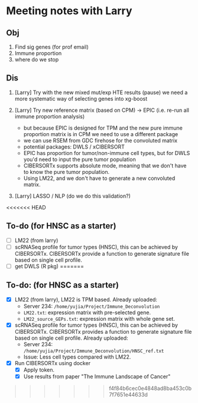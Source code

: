 # Meeting notes with Larry

## Obj

1. Find sig genes (for prof email)
2. Immune proportion
3. where do we stop

## Dis

1. [Larry] Try with the new mixed mut/exp HTE results (pause) we need a more systematic way of selecting genes into xg-boost
2. [Larry] Try new reference matrix (based on CPM) -> EPIC (i.e. re-run all immune proportion analysis)
    - but because EPIC is designed for TPM and the new pure immune proportion matrix is in CPM we need to use a different package
    - we can use RSEM from GDC firehose for the convoluted matrix
    - potential packages: DWLS / xCIBERSORT
    - EPIC has proportion for tumor/non-immune cell types, but for  DWLS you'd need to input the pure tumor population
    - CIBERSORTx supports absolute mode, meaning that we don't have to know the pure tumor population. 
    - Using LM22, and we don't have to generate a new convoluted matrix.

3. [Larry] LASSO / NLP (do we do this validation?)

<<<<<<< HEAD
## To-do (for HNSC as a starter)

- [ ] LM22 (from larry)
- [ ] scRNASeq profile for tumor types (HNSC), this can be achieved by CIBERSORTx. CIBERSORTx provide a function to generate signature file based on single cell profile.
- [ ] get DWLS (R pkg)
=======
## To-do: (for HNSC as a starter)
- [x] LM22 (from larry), LM22 is TPM based. 
    Already uploaded:
    * Server 234: `/home/yujia/Project/Immune_Deconvolution`
    * `LM22.txt`: expression matrix with pre-selected gene.
    * `LM22_source_GEPs.txt`: expression matrix with whole gene set.
- [x] scRNASeq profile for tumor types (HNSC), this can be achieved by CIBERSORTx. CIBERSORTx provides a function to generate signature file based on single cell profile.
    Already uploaded:
    * Server 234: `/home/yujia/Project/Immune_Deconvolution/HNSC_ref.txt`
    * Issue: Less cell types compared with LM22.
- [x] Run CIBERSORTx using docker
  - [x] Apply token. 
  - [x] Use results from paper "The Immune Landscape of Cancer"
>>>>>>> f4f84b6cec0e4848ad8ba453c0b7f7651e44633d
